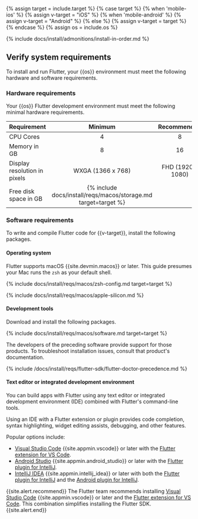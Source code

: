 {% assign target = include.target %}
{% case target %}
{% when 'mobile-ios' %}
{% assign v-target = "iOS" %}
{% when 'mobile-android' %}
{% assign v-target = "Android" %}
{% else %}
{% assign v-target = target %}
{% endcase %}
{% assign os = include.os %}

{% include docs/install/admonitions/install-in-order.md %}

## Verify system requirements

To install and run Flutter,
your {{os}} environment must meet the following hardware
and software requirements.

### Hardware requirements

Your {{os}} Flutter development environment must meet the following
minimal hardware requirements.

<div class="table-wrapper" markdown="1">

|     Requirement              |                                    Minimum                               |    Recommended      |
|:-----------------------------|:------------------------------------------------------------------------:|:-------------------:|
| CPU Cores                    | 4                                                                        | 8                   |
| Memory in GB                 | 8                                                                        | 16                  |
| Display resolution in pixels | WXGA (1366 x 768)                                                        | FHD (1920 x 1080)   |
| Free disk space in GB        | {% include docs/install/reqs/macos/storage.md target=target %}

</div>

### Software requirements

To write and compile Flutter code for {{v-target}},
install the following packages.

#### Operating system

Flutter supports macOS {{site.devmin.macos}} or later.
This guide presumes your Mac runs the `zsh` as your default shell.

{% include docs/install/reqs/macos/zsh-config.md target=target %}

{% include docs/install/reqs/macos/apple-silicon.md %}

#### Development tools

Download and install the following packages.

{% include docs/install/reqs/macos/software.md target=target %}

The developers of the preceding software provide support for those products.
To troubleshoot installation issues, consult that product's documentation.

{% include /docs/install/reqs/flutter-sdk/flutter-doctor-precedence.md %}

#### Text editor or integrated development environment

You can build apps with Flutter using any text editor or
integrated development environment (IDE) combined with
Flutter's command-line tools.

Using an IDE with a Flutter extension or plugin provides code completion,
syntax highlighting, widget editing assists, debugging, and other features.

Popular options include:

* [Visual Studio Code][] {{site.appmin.vscode}} or later
  with the [Flutter extension for VS Code][].
* [Android Studio][] {{site.appmin.android_studio}} or later
  with the [Flutter plugin for IntelliJ][].
* [IntelliJ IDEA][] {{site.appmin.intellij_idea}} or later
  with both the [Flutter plugin for IntelliJ][] and
  the [Android plugin for IntelliJ][].

{{site.alert.recommend}}
  The Flutter team recommends installing
  [Visual Studio Code][] {{site.appmin.vscode}} or later and the
  [Flutter extension for VS Code][].
  This combination simplifies installing the Flutter SDK.
{{site.alert.end}}

[Android Studio]: https://developer.android.com/studio/install
[IntelliJ IDEA]: https://www.jetbrains.com/help/idea/installation-guide.html
[Visual Studio Code]: https://code.visualstudio.com/docs/setup/mac
[Flutter extension for VS Code]: https://marketplace.visualstudio.com/items?itemName=Dart-Code.flutter
[Flutter plugin for IntelliJ]: https://plugins.jetbrains.com/plugin/9212-flutter
[Android plugin for IntelliJ]: https://plugins.jetbrains.com/plugin/22989-android
